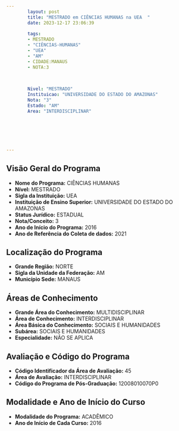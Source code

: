 ```yaml
---
        layout: post
        title: "MESTRADO em CIÊNCIAS HUMANAS na UEA  "
        date: 2023-12-17 23:06:39
     
        tags:
        - MESTRADO
        - "CIÊNCIAS-HUMANAS"
        - "UEA"
        - "AM"
        - CIDADE:MANAUS
        - NOTA:3
        
       

        Nivel: "MESTRADO"
        Instituicao: "UNIVERSIDADE DO ESTADO DO AMAZONAS"
        Nota: "3"
        Estado: "AM"
        Area: "INTERDISCIPLINAR"
        
        
        
        
        
        
---
```

## Visão Geral do Programa
- **Nome do Programa:** CIÊNCIAS HUMANAS
- **Nível:** MESTRADO
- **Sigla da Instituição:** UEA
- **Instituição de Ensino Superior:** UNIVERSIDADE DO ESTADO DO AMAZONAS
- **Status Jurídico:** ESTADUAL
- **Nota/Conceito:** 3
- **Ano de Início do Programa:** 2016
- **Ano de Referência do Coleta de dados:** 2021

## Localização do Programa
- **Grande Região:** NORTE
- **Sigla da Unidade da Federação:** AM
- **Município Sede:** MANAUS

## Áreas de Conhecimento
- **Grande Área do Conhecimento:** MULTIDISCIPLINAR
- **Área de Conhecimento:** INTERDISCIPLINAR
- **Área Básica do Conhecimento:** SOCIAIS E HUMANIDADES
- **Subárea:** SOCIAIS E HUMANIDADES
- **Especialidade:** NÃO SE APLICA

## Avaliação e Código do Programa
- **Código Identificador da Área de Avaliação:** 45
- **Área de Avaliação:** INTERDISCIPLINAR
- **Código do Programa de Pós-Graduação:** 12008010070P0


## Modalidade e Ano de Início do Curso
- **Modalidade do Programa:** ACADÊMICO
- **Ano de Início de Cada Curso:** 2016

